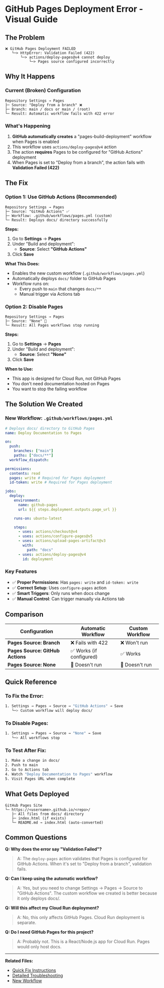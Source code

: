 # GitHub Pages Deployment Error - Visual Guide

## The Problem

```
❌ GitHub Pages Deployment FAILED
   └─> HttpError: Validation Failed (422)
       └─> actions/deploy-pages@v4 cannot deploy
           └─> Pages source configured incorrectly
```

## Why It Happens

### Current (Broken) Configuration

```
Repository Settings → Pages
├─ Source: "Deploy from a branch" ❌
├─ Branch: main / docs or main / (root)
└─ Result: Automatic workflow fails with 422 error
```

### What's Happening

1. **GitHub automatically creates** a "pages-build-deployment" workflow when Pages is enabled
2. This workflow uses `actions/deploy-pages@v4` action
3. The action **requires** Pages to be configured for "GitHub Actions" deployment
4. When Pages is set to "Deploy from a branch", the action fails with **Validation Failed (422)**

## The Fix

### Option 1: Use GitHub Actions (Recommended)

```
Repository Settings → Pages
├─ Source: "GitHub Actions" ✅
├─ Workflow: .github/workflows/pages.yml (custom)
└─ Result: Deploys docs/ directory successfully
```

**Steps:**

1. Go to **Settings** → **Pages**
2. Under "Build and deployment":
   - **Source**: Select **"GitHub Actions"**
3. Click **Save**

**What This Does:**

- Enables the new custom workflow (`.github/workflows/pages.yml`)
- Automatically deploys `docs/` folder to GitHub Pages
- Workflow runs on:
  - Every push to `main` that changes `docs/**`
  - Manual trigger via Actions tab

### Option 2: Disable Pages

```
Repository Settings → Pages
├─ Source: "None" 🛑
└─ Result: All Pages workflows stop running
```

**Steps:**

1. Go to **Settings** → **Pages**
2. Under "Build and deployment":
   - **Source**: Select **"None"**
3. Click **Save**

**When to Use:**

- This app is designed for Cloud Run, not GitHub Pages
- You don't need documentation hosted on Pages
- You want to stop the failing workflow

## The Solution We Created

### New Workflow: `.github/workflows/pages.yml`

```yaml
# Deploys docs/ directory to GitHub Pages
name: Deploy Documentation to Pages

on:
  push:
    branches: ["main"]
    paths: ["docs/**"]
  workflow_dispatch:

permissions:
  contents: read
  pages: write # Required for Pages deployment
  id-token: write # Required for Pages deployment

jobs:
  deploy:
    environment:
      name: github-pages
      url: ${{ steps.deployment.outputs.page_url }}

    runs-on: ubuntu-latest

    steps:
      - uses: actions/checkout@v4
      - uses: actions/configure-pages@v5
      - uses: actions/upload-pages-artifact@v3
        with:
          path: "docs"
      - uses: actions/deploy-pages@v4
        id: deployment
```

### Key Features

- ✅ **Proper Permissions**: Has `pages: write` and `id-token: write`
- ✅ **Correct Setup**: Uses `configure-pages` action
- ✅ **Smart Triggers**: Only runs when docs change
- ✅ **Manual Control**: Can trigger manually via Actions tab

## Comparison

| Configuration                    | Automatic Workflow       | Custom Workflow |
| -------------------------------- | ------------------------ | --------------- |
| **Pages Source: Branch**         | ❌ Fails with 422        | ❌ Won't run    |
| **Pages Source: GitHub Actions** | ✅ Works (if configured) | ✅ Works        |
| **Pages Source: None**           | 🛑 Doesn't run           | 🛑 Doesn't run  |

## Quick Reference

### To Fix the Error:

```bash
1. Settings → Pages → Source → "GitHub Actions" → Save
   └─> Custom workflow will deploy docs/
```

### To Disable Pages:

```bash
1. Settings → Pages → Source → "None" → Save
   └─> All workflows stop
```

### To Test After Fix:

```bash
1. Make a change in docs/
2. Push to main
3. Go to Actions tab
4. Watch "Deploy Documentation to Pages" workflow
5. Visit Pages URL when complete
```

## What Gets Deployed

```
GitHub Pages Site
└─ https://<username>.github.io/<repo>/
   ├─ All files from docs/ directory
   ├─ index.html (if exists)
   └─ README.md → index.html (auto-converted)
```

## Common Questions

**Q: Why does the error say "Validation Failed"?**

> A: The `deploy-pages` action validates that Pages is configured for GitHub Actions. When it's set to "Deploy from a branch", validation fails.

**Q: Can I keep using the automatic workflow?**

> A: Yes, but you need to change Settings → Pages → Source to "GitHub Actions". The custom workflow we created is better because it only deploys docs/.

**Q: Will this affect my Cloud Run deployment?**

> A: No, this only affects GitHub Pages. Cloud Run deployment is separate.

**Q: Do I need GitHub Pages for this project?**

> A: Probably not. This is a React/Node.js app for Cloud Run. Pages would only host docs.

---

**Related Files:**

- [Quick Fix Instructions](.github/PAGES_FIX_REQUIRED.md)
- [Detailed Troubleshooting](../docs/GITHUB_PAGES_DEPLOYMENT_FIX.md)
- [New Workflow](.github/workflows/pages.yml)
